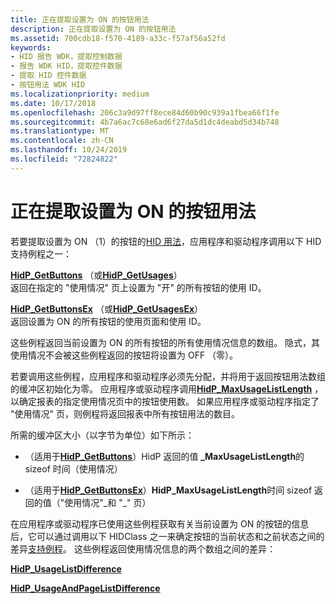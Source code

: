 ```yaml
---
title: 正在提取设置为 ON 的按钮用法
description: 正在提取设置为 ON 的按钮用法
ms.assetid: 700cdb18-f570-4189-a33c-f57af56a52fd
keywords:
- HID 报告 WDK，提取控制数据
- 报告 WDK HID，提取控件数据
- 提取 HID 控件数据
- 按钮用法 WDK HID
ms.localizationpriority: medium
ms.date: 10/17/2018
ms.openlocfilehash: 206c3a9d97ff8ece84d60b90c939a1fbea66f1fe
ms.sourcegitcommit: 4b7a6ac7c68e6ad6f27da5d1dc4deabd5d34b748
ms.translationtype: MT
ms.contentlocale: zh-CN
ms.lasthandoff: 10/24/2019
ms.locfileid: "72824822"
---
```

# <a name="extracting-button-usages-that-are-set-to-on"></a>正在提取设置为 ON 的按钮用法





若要提取设置为 ON （1）的按钮的[HID 用法](hid-usages.md)，应用程序和驱动程序调用以下 HID 支持例程之一：

<a href="" id="hidp-getbuttons--or-hidp-getusages-"></a>[**HidP\_GetButtons**](https://docs.microsoft.com/windows-hardware/drivers/hid/hdpi-h-macros) （或[**HidP\_GetUsages**](https://docs.microsoft.com/windows-hardware/drivers/ddi/hidpi/nf-hidpi-hidp_getusages)）  
返回在指定的 "使用情况" 页上设置为 "开" 的所有按钮的使用 ID。

<a href="" id="hidp-getbuttonsex--or-hidp-getusagesex-"></a>[**HidP\_GetButtonsEx**](https://docs.microsoft.com/windows-hardware/drivers/hid/hdpi-h-macros) （或[**HidP\_GetUsagesEx**](https://docs.microsoft.com/windows-hardware/drivers/ddi/hidpi/nf-hidpi-hidp_getusagesex)）  
返回设置为 ON 的所有按钮的使用页面和使用 ID。

这些例程返回当前设置为 ON 的所有按钮的所有使用情况信息的数组。 隐式，其使用情况不会被这些例程返回的按钮将设置为 OFF （零）。

若要调用这些例程，应用程序和驱动程序必须先分配，并将用于返回按钮用法数组的缓冲区初始化为零。 应用程序或驱动程序调用[**HidP\_MaxUsageListLength**](https://docs.microsoft.com/windows-hardware/drivers/ddi/hidpi/nf-hidpi-hidp_maxusagelistlength) ，以确定报表的指定使用情况页中的按钮使用数。 如果应用程序或驱动程序指定了 "使用情况" 页，则例程将返回报表中所有按钮用法的数目。

所需的缓冲区大小（以字节为单位）如下所示：

-   （适用于[**HidP\_GetButtons**](https://docs.microsoft.com/windows-hardware/drivers/hid/hdpi-h-macros)）HidP 返回的值 **\_MaxUsageListLength**的 sizeof 时间（使用情况）

-   （适用于[**HidP\_GetButtonsEx**](https://docs.microsoft.com/windows-hardware/drivers/hid/hdpi-h-macros)）**HidP\_MaxUsageListLength**时间 sizeof 返回的值（"使用情况"\_和 "\_" 页）

在应用程序或驱动程序已使用这些例程获取有关当前设置为 ON 的按钮的信息后，它可以通过调用以下 HIDClass 之一来确定按钮的当前状态和之前状态之间的差异[支持例程](https://docs.microsoft.com/windows-hardware/drivers/ddi/index)。 这些例程返回使用情况信息的两个数组之间的差异：

[**HidP\_UsageListDifference**](https://docs.microsoft.com/windows-hardware/drivers/ddi/hidpi/nf-hidpi-hidp_usagelistdifference)

[**HidP\_UsageAndPageListDifference**](https://docs.microsoft.com/previous-versions/windows/hardware/drivers/ff539824(v=vs.85))

 

 




